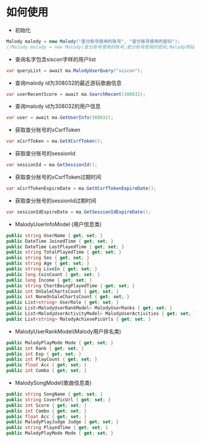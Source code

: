 # 如何使用

- 初始化
```c#
Malody malody = new Malody("查分账号使用的账号", "查分账号使用的密码");
//Malody malody = new Malody(查分账号使用的账号,查分账号使用的密码,Malody网站的基本Url（可选）,请求时Header中UserAgent（可选）);
```
- 查询名字包含siscon字样的用户list
```c#
var queryList = await ma.MalodyUserQuery("siscon");
```

- 查询malody id为308032的最近游玩歌曲信息
```c#
var userRecentScore = await ma.SearchRecent(308032);
```

- 查询malody id为308032的用户信息
```c#
var user = await ma.GetUserInfo(308032);
```

- 获取查分账号的xCsrfToken
```c#
var xCsrfToken = ma.GetXCsrfToken();
```

- 获取查分账号的sessionId
```c#
var sessionId = ma.GetSessionId();
```

- 获取查分账号的xCsrfToken过期时间
```c#
var xCsrfTokenExpireDate = ma.GetXCsrfTokenExpireDate();
```

- 获取查分账号的sessionId过期时间
```c#
var sessionIdExpireDate = ma.GetSessionIdExpireDate();
```

- MalodyUserInfoModel (用户信息类)
```c#
public string UserName { get; set; }
public DateTime JoinedTime { get; set; }
public DateTime LastPlayedTime { get; set; }
public string TotalPlayedTime { get; set; }
public string Sex { get; set; }
public string Age { get; set; }
public string LiveIn { get; set; }
public long CoinCount { get; set; }
public long Income { get; set; }
public string ChartBeingPlayedTime { get; set; }
public int OnSaleChartsCount { get; set; }
public int NoneOnSaleChartsCount { get; set; }
public List<string> UserRole { get; set; }
public List<MalodyUserRankModel> MalodyUserRanks { get; set; }
public List<MalodyUserActivityModel> MalodyUserActivities { get; set; }
public List<string> MalodyAchievePicUrls { get; set; }
```

- MalodyUserRankModel(Malody用户排名类)
```c#
public MalodyPlayMode Mode { get; set; }
public int Rank { get; set; }
public int Exp { get; set; }
public int PlayCount { get; set; }
public float Acc { get; set; }
public int Combo { get; set; }
```

- MalodySongModel(歌曲信息类)
```c#
public string SongName { get; set; }
public string CoverPicUrl { get; set; }
public int Score { get; set; }
public int Combo { get; set; }
public float Acc { get; set; }
public MalodyPlayJudge Judge { get; set; }
public string PlayedTime { get; set; }
public MalodyPlayMode Mode { get; set; }
```
